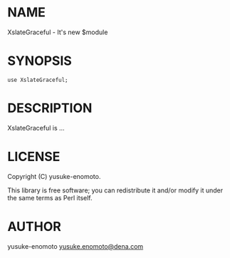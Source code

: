 # NAME

XslateGraceful - It's new $module

# SYNOPSIS

    use XslateGraceful;

# DESCRIPTION

XslateGraceful is ...

# LICENSE

Copyright (C) yusuke-enomoto.

This library is free software; you can redistribute it and/or modify
it under the same terms as Perl itself.

# AUTHOR

yusuke-enomoto <yusuke.enomoto@dena.com>
